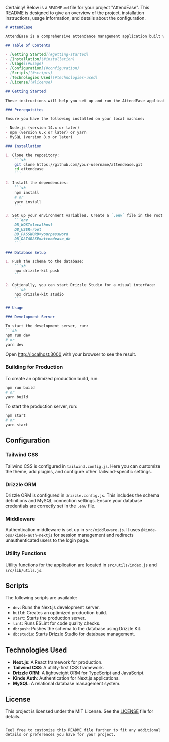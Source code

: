 Certainly! Below is a `README.md` file for your project "AttendEase". This README is designed to give an overview of the project, installation instructions, usage information, and details about the configuration.

```markdown
# AttendEase

AttendEase is a comprehensive attendance management application built with modern web technologies. It leverages Next.js for the frontend, Tailwind CSS for styling, and Drizzle ORM for database operations.

## Table of Contents

- [Getting Started](#getting-started)
- [Installation](#installation)
- [Usage](#usage)
- [Configuration](#configuration)
- [Scripts](#scripts)
- [Technologies Used](#technologies-used)
- [License](#license)

## Getting Started

These instructions will help you set up and run the AttendEase application on your local machine for development and testing purposes.

### Prerequisites

Ensure you have the following installed on your local machine:

- Node.js (version 14.x or later)
- npm (version 6.x or later) or yarn
- MySQL (version 8.x or later)

### Installation

1. Clone the repository:
    ```sh
    git clone https://github.com/your-username/attendease.git
    cd attendease
    ```

2. Install the dependencies:
    ```sh
    npm install
    # or
    yarn install
    ```

3. Set up your environment variables. Create a `.env` file in the root directory and add your MySQL database credentials:
    ```env
    DB_HOST=localhost
    DB_USER=root
    DB_PASSWORD=yourpassword
    DB_DATABASE=attendease_db
    ```

### Database Setup

1. Push the schema to the database:
    ```sh
    npx drizzle-kit push
    ```

2. Optionally, you can start Drizzle Studio for a visual interface:
    ```sh
    npx drizzle-kit studio
    ```

## Usage

### Development Server

To start the development server, run:
```sh
npm run dev
# or
yarn dev
```
Open [http://localhost:3000](http://localhost:3000) with your browser to see the result.

### Building for Production

To create an optimized production build, run:
```sh
npm run build
# or
yarn build
```

To start the production server, run:
```sh
npm start
# or
yarn start
```

## Configuration

### Tailwind CSS

Tailwind CSS is configured in `tailwind.config.js`. Here you can customize the theme, add plugins, and configure other Tailwind-specific settings.

### Drizzle ORM

Drizzle ORM is configured in `drizzle.config.js`. This includes the schema definitions and MySQL connection settings. Ensure your database credentials are correctly set in the `.env` file.

### Middleware

Authentication middleware is set up in `src/middleware.js`. It uses `@kinde-oss/kinde-auth-nextjs` for session management and redirects unauthenticated users to the login page.

### Utility Functions

Utility functions for the application are located in `src/utils/index.js` and `src/lib/utils.js`.

## Scripts

The following scripts are available:

- `dev`: Runs the Next.js development server.
- `build`: Creates an optimized production build.
- `start`: Starts the production server.
- `lint`: Runs ESLint for code quality checks.
- `db:push`: Pushes the schema to the database using Drizzle Kit.
- `db:studio`: Starts Drizzle Studio for database management.

## Technologies Used

- **Next.js**: A React framework for production.
- **Tailwind CSS**: A utility-first CSS framework.
- **Drizzle ORM**: A lightweight ORM for TypeScript and JavaScript.
- **Kinde Auth**: Authentication for Next.js applications.
- **MySQL**: A relational database management system.

## License

This project is licensed under the MIT License. See the [LICENSE](LICENSE) file for details.

```

Feel free to customize this README file further to fit any additional details or preferences you have for your project.